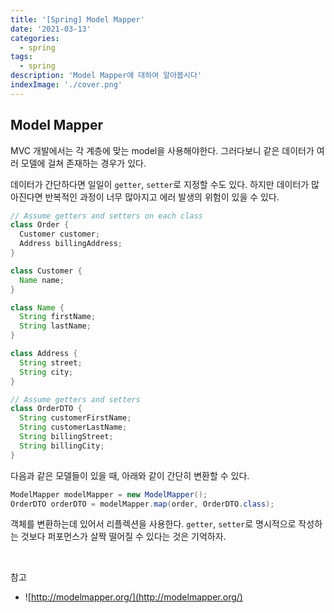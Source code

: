 ```yaml
---
title: '[Spring] Model Mapper'
date: '2021-03-13'
categories:
  - spring
tags:
  - spring
description: 'Model Mapper에 대하여 알아봅시다'
indexImage: './cover.png'
---
```


## Model Mapper  

MVC 개발에서는 각 계층에 맞는 model을 사용해야한다. 
그러다보니 같은 데이터가 여러 모델에 걸쳐 존재하는 경우가 있다. 

데이터가 간단하다면 일일이 ```getter```, ```setter```로 지정할 수도 있다. 
하지만 데이터가 많아진다면 반복적인 과정이 너무 많아지고 에러 발생의 위험이 있을 수 있다. 

``` java
// Assume getters and setters on each class
class Order {
  Customer customer;
  Address billingAddress;
}

class Customer {
  Name name;
}

class Name {
  String firstName;
  String lastName;
}

class Address {
  String street;
  String city;
}
```

``` java
// Assume getters and setters
class OrderDTO {
  String customerFirstName;
  String customerLastName;
  String billingStreet;
  String billingCity;
}
```

다음과 같은 모델들이 있을 때, 아래와 같이 간단히 변환할 수 있다.

``` java
ModelMapper modelMapper = new ModelMapper();
OrderDTO orderDTO = modelMapper.map(order, OrderDTO.class);
```

객체를 변환하는데 있어서 리플렉션을 사용한다. 
```getter```, ```setter```로 명시적으로 작성하는 것보다 퍼포먼스가 살짝 떨어질 수 있다는 것은 기억하자.

<br/>

참고  
- ![http://modelmapper.org/](http://modelmapper.org/)